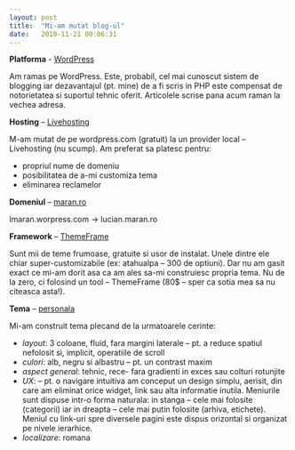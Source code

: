 ```yaml
---
layout: post
title:  "Mi-am mutat blog-ul"
date:   2010-11-21 00:06:31
---
```


**Platforma** - [WordPress](http://wordpress.com)

Am ramas pe WordPress. Este,  probabil, cel mai cunoscut sistem de blogging iar dezavantajul (pt. mine) de a fi scris in PHP este compensat de notorietatea si suportul tehnic oferit. Articolele scrise pana acum raman la vechea adresa.

**Hosting** – [Livehosting](http://livehosting.ro)

M-am mutat de pe wordpress.com (gratuit)  la un provider local – Livehosting (nu scump). Am preferat sa platesc pentru:

- propriul nume de domeniu
- posibilitatea de a-mi customiza tema
- eliminarea reclamelor

**Domeniul** – [maran.ro](http://maran.ro)

lmaran.worpress.com -> lucian.maran.ro

**Framework** – [ThemeFrame](http://themeframe.com)

Sunt mii de teme frumoase, gratuite si usor de instalat. Unele dintre ele chiar super-customizabile (ex: atahualpa – 300 de optiuni). Dar nu am gasit exact ce mi-am dorit asa ca am ales sa-mi construiesc propria tema. Nu de la zero, ci folosind un tool – ThemeFrame (80$ – sper ca sotia mea sa nu citeasca asta!).

**Tema** – [personala](http://maran.ro)

Mi-am construit tema plecand de la urmatoarele cerinte:

- *layout*: 3 coloane, fluid, fara margini laterale – pt. a reduce spatiul nefolosit si, implicit, operatiile de scroll
- *culori*: alb, negru si albastru –  pt. un contrast maxim
- *aspect general*: tehnic, rece-  fara gradienti in exces sau  colturi rotunjite
- *UX*: – pt. o navigare intuitiva am conceput un design simplu, aerisit,  din care am eliminat orice widget, link sau alta informatie inutila. Meniurile sunt dispuse intr-o forma naturala: in stanga – cele mai folosite (categorii) iar in dreapta – cele mai putin folosite (arhiva, etichete). Meniul cu link-uri spre diversele pagini este dispus orizontal si organizat pe nivele ierarhice.
- *localizare*: romana


